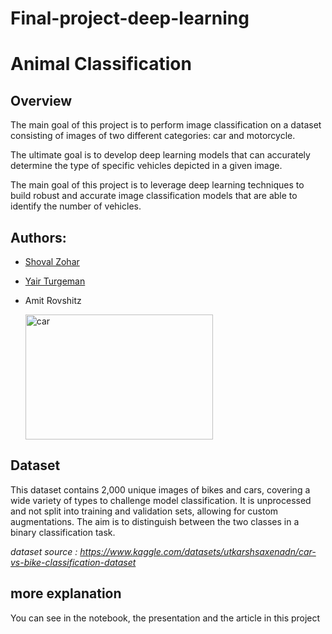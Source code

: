 # Final-project-deep-learning
# Animal Classification

## Overview

The main goal of this project is to perform image classification on a dataset consisting of images of two different categories: car and motorcycle.

The ultimate goal is to develop deep learning models that can accurately determine the type of specific vehicles depicted in a given image.

The main goal of this project is to leverage deep learning techniques to build robust and accurate image classification models that are able to identify the number of vehicles.

## Authors:

* [Shoval Zohar](https://github.com/ShovalZ97)
* [Yair Turgeman](https://github.com/yair489)
* Amit Rovshitz

  <img src="![pic_deep](https://github.com/ShovalZ97/Final_project-deep-learning/assets/118892976/7c68d378-f683-434f-a2ca-813adca33ee0)
" alt="car" width="300" height="200">


## Dataset
This dataset contains 2,000 unique images of bikes and cars, covering a wide variety of types to challenge model classification.
It is unprocessed and not split into training and validation sets, allowing for custom augmentations. 
The aim is to distinguish between the two classes in a binary classification task.

*dataset source : https://www.kaggle.com/datasets/utkarshsaxenadn/car-vs-bike-classification-dataset*

##  more explanation

You can see in the notebook, the presentation and the article in this project
